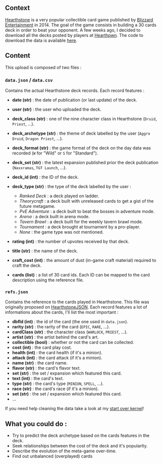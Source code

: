 ## Context

[Hearthstone](http://eu.battle.net/hearthstone/en/) is a very popular collectible card game published by [Blizzard Entertainment](http://blizzard.com) in 2014. The goal of the game consists in building a 30 cards deck in order to beat your opponent. A few weeks ago, I decided to download all the decks posted by players at [Hearthpwn](http://www.hearthpwn.com/). The code to download the data is available [here](https://github.com/rmnvncnt/pystone/tree/master).

## Content

This upload is composed of two files :

### `data.json` / `data.csv`
Contains the actual Hearthstone deck records. Each record features :

 * **date (str)** : the date of publication (or last update) of the deck.
 * **user (str)** : the user who uploaded the deck.
 * **deck_class (str)** : one of the nine character class in Hearthstone (`Druid`, `Priest`, ...).
 * **deck_archetype (str)** : the theme of deck labelled by the user (`Aggro Druid`, `Dragon Priest`, ...).
 * **deck_format (str)** : the game format of the deck on the day data was recorded (`W` for "Wild" or `S` for "Standard").
 * **deck_set (str)** : the latest expansion published prior the deck publication (`Naxxramas`, `TGT Launch`, ...).
 * **deck_id (int)** : the ID of the deck.
 * **deck_type (str)** : the type of the deck labelled by the user :
    - *Ranked Deck* : a deck played on ladder.
    - *Theorycraft* : a deck built with unreleased cards to get a gist of the future metagame.
    - *PvE Adventure* : a deck built to beat the bosses in adventure mode.
    - *Arena* : a deck built in arena mode.
    - *Tavern Brawl* : a deck built for the weekly tavern brawl mode.
    - *Tournament* : a deck brought at tournament by a pro-player.
    - *None* : the game type was not mentioned.
    
 * **rating (int)** : the number of upvotes received by that deck.
 * **title (str)** : the name of the deck.
 * **craft_cost (int)** : the amount of dust (in-game craft material) required to craft the deck.
 * **cards (list)** : a list of 30 card ids. Each ID can be mapped to the card description using the reference file.

### `refs.json` 
Contains the reference to the cards played in Hearthstone. This file was originally proposed on [HearthstoneJSON](https://hearthstonejson.com/). Each record features a lot of informations about the cards, I'll list the most important :

* **dbfId (int)** : the id of the card (the one used in `data.json`).
* **rarity (str)** : the rarity of the card (`EPIC`, `RARE`, ...).
* **cardClass (str)** : the character class (`WARLOCK`, `PRIEST`, ...).
* **artist (str)** : the artist behind the card's art.
* **collectible (bool)** : whether or not the card can be collected.
* **cost (int)** : the card play cost.
* **health (int)** : the card health (if it's a minion).
* **attack (int)** : the card attack (if it's a minion).
* **name (str)** : the card name.
* **flavor (str)** : the card's flavor text.
* **set (str)** : the set / expansion which featured this card.
* **text (int)** : the card's text.
* **type (str)** : the card's type (`MINION`, `SPELL`, ...).
* **race (str)** : the card's race (if it's a minion).
* **set (str)** : the set / expansion which featured this card.
* ...

If you need help cleaning the data take a look at my [start over kernel](https://www.kaggle.com/romainvincent/exploration-classification/)!

## What you could do :

* Try to predict the deck archetype based on the cards features in the deck.
* Seek relationships between the cost of the deck and it's popularity.
* Describe the evolution of the meta-game over-time.
* Find out unbalanced (overplayed) cards
